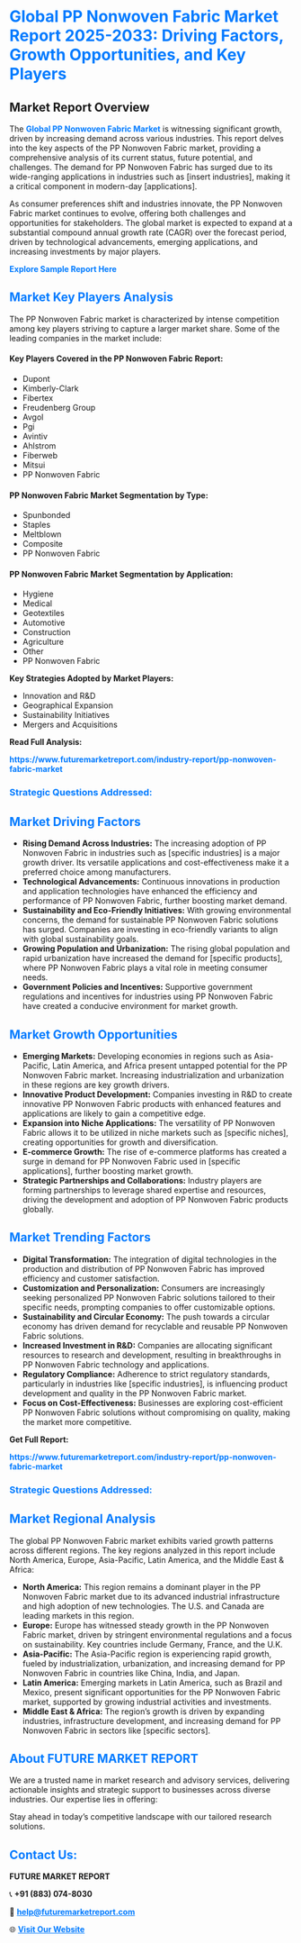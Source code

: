 <h1 style="color: #007BFF;">Global PP Nonwoven Fabric Market Report 2025-2033: Driving Factors, Growth Opportunities, and Key Players</h1>

<section id="overview">
<h2>Market Report Overview</h2>
<p>The <a href="https://www.futuremarketreport.com/industry-report/pp-nonwoven-fabric-market" style="color: #007BFF; text-decoration: none;"><strong>Global PP Nonwoven Fabric Market</strong></a> is witnessing significant growth, driven by increasing demand across various industries. This report delves into the key aspects of the PP Nonwoven Fabric market, providing a comprehensive analysis of its current status, future potential, and challenges. The demand for PP Nonwoven Fabric has surged due to its wide-ranging applications in industries such as [insert industries], making it a critical component in modern-day [applications].</p>
<p>As consumer preferences shift and industries innovate, the PP Nonwoven Fabric market continues to evolve, offering both challenges and opportunities for stakeholders. The global market is expected to expand at a substantial compound annual growth rate (CAGR) over the forecast period, driven by technological advancements, emerging applications, and increasing investments by major players.</p>
</section>

<section id="overview">
<p><a href="https://www.futuremarketreport.com/request-sample/reportId=32812" style="color: #007BFF; text-decoration: none;"><strong>Explore Sample Report Here</strong></a></p>
</section>

<section id="key-players">
<h2 style="color: #007BFF;">Market Key Players Analysis</h2>
<p>The PP Nonwoven Fabric market is characterized by intense competition among key players striving to capture a larger market share. Some of the leading companies in the market include:</p>
<h4>Key Players Covered in the PP Nonwoven Fabric Report:</h4>
<ul><li>Dupont</li><li>Kimberly-Clark</li><li>Fibertex</li><li>Freudenberg Group</li><li>Avgol</li><li>Pgi</li><li>Avintiv</li><li>Ahlstrom</li><li>Fiberweb</li><li>Mitsui</li><li>PP Nonwoven Fabric</li></ul>
<h4>PP Nonwoven Fabric Market Segmentation by Type:</h4>
<ul><li>Spunbonded</li><li>Staples</li><li>Meltblown</li><li>Composite</li><li>PP Nonwoven Fabric</li></ul>

<h4>PP Nonwoven Fabric Market Segmentation by Application:</h4>
<ul><li>Hygiene</li><li>Medical</li><li>Geotextiles</li><li>Automotive</li><li>Construction</li><li>Agriculture</li><li>Other</li><li>PP Nonwoven Fabric</li></ul>
<p><strong>Key Strategies Adopted by Market Players:</strong></p>
<ul>
<li>Innovation and R&D</li>
<li>Geographical Expansion</li>
<li>Sustainability Initiatives</li>
<li>Mergers and Acquisitions</li>
</ul>
</section>

<section>
<p><strong>Read Full Analysis: </strong></p><a href="https://www.futuremarketreport.com/industry-report/pp-nonwoven-fabric-market" style="color: #007BFF; text-decoration: none;"><strong>https://www.futuremarketreport.com/industry-report/pp-nonwoven-fabric-market</strong></a>
<h3 style="color: #007BFF;">Strategic Questions Addressed:</h3>
</section>

<section id="driving-factors">
<h2 style="color: #007BFF;">Market Driving Factors</h2>
<ul>
<li><strong>Rising Demand Across Industries:</strong> The increasing adoption of PP Nonwoven Fabric in industries such as [specific industries] is a major growth driver. Its versatile applications and cost-effectiveness make it a preferred choice among manufacturers.</li>
<li><strong>Technological Advancements:</strong> Continuous innovations in production and application technologies have enhanced the efficiency and performance of PP Nonwoven Fabric, further boosting market demand.</li>
<li><strong>Sustainability and Eco-Friendly Initiatives:</strong> With growing environmental concerns, the demand for sustainable PP Nonwoven Fabric solutions has surged. Companies are investing in eco-friendly variants to align with global sustainability goals.</li>
<li><strong>Growing Population and Urbanization:</strong> The rising global population and rapid urbanization have increased the demand for [specific products], where PP Nonwoven Fabric plays a vital role in meeting consumer needs.</li>
<li><strong>Government Policies and Incentives:</strong> Supportive government regulations and incentives for industries using PP Nonwoven Fabric have created a conducive environment for market growth.</li>
</ul>
</section>

<section id="growth-opportunities">
<h2 style="color: #007BFF;">Market Growth Opportunities</h2>
<ul>
<li><strong>Emerging Markets:</strong> Developing economies in regions such as Asia-Pacific, Latin America, and Africa present untapped potential for the PP Nonwoven Fabric market. Increasing industrialization and urbanization in these regions are key growth drivers.</li>
<li><strong>Innovative Product Development:</strong> Companies investing in R&D to create innovative PP Nonwoven Fabric products with enhanced features and applications are likely to gain a competitive edge.</li>
<li><strong>Expansion into Niche Applications:</strong> The versatility of PP Nonwoven Fabric allows it to be utilized in niche markets such as [specific niches], creating opportunities for growth and diversification.</li>
<li><strong>E-commerce Growth:</strong> The rise of e-commerce platforms has created a surge in demand for PP Nonwoven Fabric used in [specific applications], further boosting market growth.</li>
<li><strong>Strategic Partnerships and Collaborations:</strong> Industry players are forming partnerships to leverage shared expertise and resources, driving the development and adoption of PP Nonwoven Fabric products globally.</li>
</ul>
</section>

<section id="trending-factors">
<h2 style="color: #007BFF;">Market Trending Factors</h2>
<ul>
<li><strong>Digital Transformation:</strong> The integration of digital technologies in the production and distribution of PP Nonwoven Fabric has improved efficiency and customer satisfaction.</li>
<li><strong>Customization and Personalization:</strong> Consumers are increasingly seeking personalized PP Nonwoven Fabric solutions tailored to their specific needs, prompting companies to offer customizable options.</li>
<li><strong>Sustainability and Circular Economy:</strong> The push towards a circular economy has driven demand for recyclable and reusable PP Nonwoven Fabric solutions.</li>
<li><strong>Increased Investment in R&D:</strong> Companies are allocating significant resources to research and development, resulting in breakthroughs in PP Nonwoven Fabric technology and applications.</li>
<li><strong>Regulatory Compliance:</strong> Adherence to strict regulatory standards, particularly in industries like [specific industries], is influencing product development and quality in the PP Nonwoven Fabric market.</li>
<li><strong>Focus on Cost-Effectiveness:</strong> Businesses are exploring cost-efficient PP Nonwoven Fabric solutions without compromising on quality, making the market more competitive.</li>
</ul>
</section>

<section>
<p><strong>Get Full Report: </strong></p><a href="https://www.futuremarketreport.com/industry-report/pp-nonwoven-fabric-market" style="color: #007BFF; text-decoration: none;"><strong>https://www.futuremarketreport.com/industry-report/pp-nonwoven-fabric-market</strong></a>
<h3 style="color: #007BFF;">Strategic Questions Addressed:</h3>
</section>


<section id="regional-analysis">
<h2 style="color: #007BFF;">Market Regional Analysis</h2>
<p>The global PP Nonwoven Fabric market exhibits varied growth patterns across different regions. The key regions analyzed in this report include North America, Europe, Asia-Pacific, Latin America, and the Middle East & Africa:</p>
<ul>
<li><strong>North America:</strong> This region remains a dominant player in the PP Nonwoven Fabric market due to its advanced industrial infrastructure and high adoption of new technologies. The U.S. and Canada are leading markets in this region.</li>
<li><strong>Europe:</strong> Europe has witnessed steady growth in the PP Nonwoven Fabric market, driven by stringent environmental regulations and a focus on sustainability. Key countries include Germany, France, and the U.K.</li>
<li><strong>Asia-Pacific:</strong> The Asia-Pacific region is experiencing rapid growth, fueled by industrialization, urbanization, and increasing demand for PP Nonwoven Fabric in countries like China, India, and Japan.</li>
<li><strong>Latin America:</strong> Emerging markets in Latin America, such as Brazil and Mexico, present significant opportunities for the PP Nonwoven Fabric market, supported by growing industrial activities and investments.</li>
<li><strong>Middle East & Africa:</strong> The region’s growth is driven by expanding industries, infrastructure development, and increasing demand for PP Nonwoven Fabric in sectors like [specific sectors].</li>
</ul>
</section>

<footer>
<h2 style="color: #007BFF;">About FUTURE MARKET REPORT</h2>
<p>We are a trusted name in market research and advisory services, delivering actionable insights and strategic support to businesses across diverse industries. Our expertise lies in offering:</p>

<p>Stay ahead in today’s competitive landscape with our tailored research solutions.</p>

<h2 style="color: #007BFF;">Contact Us:</h2>
<p><strong>FUTURE MARKET REPORT</strong></p>
<p>📞 <strong>+91 (883) 074-8030</strong></p>
<p>📧 <strong><a href="mailto:help@futuremarketreport.com" style="color: #007BFF;">help@futuremarketreport.com</a></strong></p>
<p>🌐 <strong><a href="https://www.futuremarketreport.com/" style="color: #007BFF;">Visit Our Website</a></strong></p>
</footer>